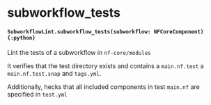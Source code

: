 # subworkflow\_tests

#### `SubworkflowLint.subworkflow_tests(subworkflow: NFCoreComponent){:python}`

Lint the tests of a subworkflow in `nf-core/modules`

It verifies that the test directory exists
and contains a `main.nf.test` a `main.nf.test.snap` and `tags.yml`.

Additionally, hecks that all included components in test `main.nf` are specified in `test.yml`

